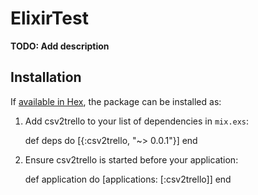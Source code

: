 # ElixirTest

**TODO: Add description**

## Installation

If [available in Hex](https://hex.pm/docs/publish), the package can be installed as:

  1. Add csv2trello to your list of dependencies in `mix.exs`:

        def deps do
          [{:csv2trello, "~> 0.0.1"}]
        end

  2. Ensure csv2trello is started before your application:

        def application do
          [applications: [:csv2trello]]
        end

